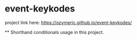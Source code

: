 # event-keykodes

project link here: https://ozymeric.github.io/event-keykodes/


** Shorthand conditionals usage in this project.
